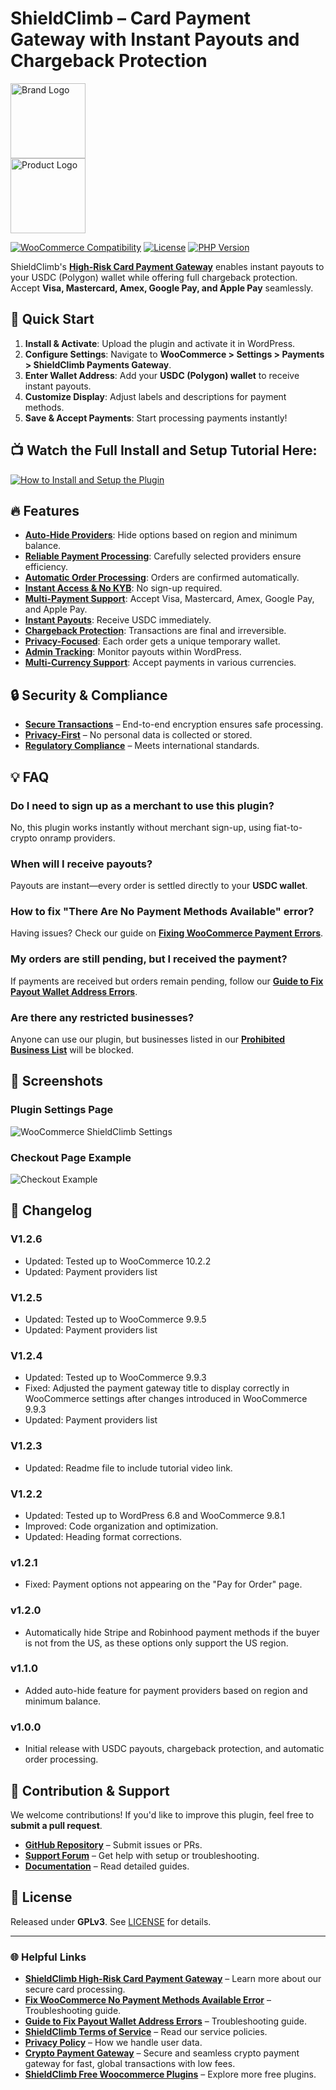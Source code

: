 # ShieldClimb – Card Payment Gateway with Instant Payouts and Chargeback Protection

<p align="left">
  <img src="https://shieldclimb.com/wp-content/uploads/2025/03/ShieldClimb-logo-with-name-500x200-1.png" alt="Brand Logo" width="120"><br>
  <img src="https://shieldclimb.com/wp-content/uploads/2025/03/High-Risk-Card-Payment-Gateway-Compressed.png" alt="Product Logo" width="120">
</p>

[![WooCommerce Compatibility](https://img.shields.io/badge/WooCommerce-5.8+-blue)](https://woocommerce.com/)
[![License](https://img.shields.io/badge/License-GPLv3-blue)](http://www.gnu.org/licenses/gpl-3.0.html)
[![PHP Version](https://img.shields.io/badge/PHP-7.2+-blue)](https://www.php.net/)

ShieldClimb's **[High-Risk Card Payment Gateway](https://shieldclimb.com/high-risk-payment-gateway/)** enables instant payouts to your USDC (Polygon) wallet while offering full chargeback protection. Accept **Visa, Mastercard, Amex, Google Pay, and Apple Pay** seamlessly.

## 🚀 Quick Start

1. **Install & Activate**: Upload the plugin and activate it in WordPress.
2. **Configure Settings**: Navigate to **WooCommerce > Settings > Payments > ShieldClimb Payments Gateway**.
3. **Enter Wallet Address**: Add your **USDC (Polygon) wallet** to receive instant payouts.
4. **Customize Display**: Adjust labels and descriptions for payment methods.
5. **Save & Accept Payments**: Start processing payments instantly!

## 📺 Watch the Full Install and Setup Tutorial Here:

[![How to Install and Setup the Plugin](https://img.youtube.com/vi/Z9CLAPr6heA/0.jpg)](https://www.youtube.com/watch?v=Z9CLAPr6heA)

## 🔥 Features

- **[Auto-Hide Providers](https://shieldclimb.com/high-risk-payment-gateway/)**: Hide options based on region and minimum balance.
- **[Reliable Payment Processing](https://shieldclimb.com/high-risk-payment-gateway/)**: Carefully selected providers ensure efficiency.
- **[Automatic Order Processing](https://shieldclimb.com/high-risk-payment-gateway/)**: Orders are confirmed automatically.
- **[Instant Access & No KYB](https://shieldclimb.com/high-risk-payment-gateway/)**: No sign-up required.
- **[Multi-Payment Support](https://shieldclimb.com/high-risk-payment-gateway/)**: Accept Visa, Mastercard, Amex, Google Pay, and Apple Pay.
- **[Instant Payouts](https://shieldclimb.com/high-risk-payment-gateway/)**: Receive USDC immediately.
- **[Chargeback Protection](https://shieldclimb.com/high-risk-payment-gateway/)**: Transactions are final and irreversible.
- **[Privacy-Focused](https://shieldclimb.com/high-risk-payment-gateway/)**: Each order gets a unique temporary wallet.
- **[Admin Tracking](https://shieldclimb.com/high-risk-payment-gateway/)**: Monitor payouts within WordPress.
- **[Multi-Currency Support](https://shieldclimb.com/high-risk-payment-gateway/)**: Accept payments in various currencies.

## 🔒 Security & Compliance

- **[Secure Transactions](https://shieldclimb.com/high-risk-payment-gateway/)** – End-to-end encryption ensures safe processing.
- **[Privacy-First](https://shieldclimb.com/privacy-policy)** – No personal data is collected or stored.
- **[Regulatory Compliance](https://shieldclimb.com/terms-of-service)** – Meets international standards.

## 💡 FAQ

### Do I need to sign up as a merchant to use this plugin?
No, this plugin works instantly without merchant sign-up, using fiat-to-crypto onramp providers.

### When will I receive payouts?
Payouts are instant—every order is settled directly to your **USDC wallet**.

### How to fix "There Are No Payment Methods Available" error?
Having issues? Check our guide on **[Fixing WooCommerce Payment Errors](https://shieldclimb.com/blog/fix-no-payment-methods-available-error/)**.

### My orders are still pending, but I received the payment?
If payments are received but orders remain pending, follow our **[Guide to Fix Payout Wallet Address Errors](https://shieldclimb.com/blog/troubleshooting-payout-wallet-address-error/)**.

### Are there any restricted businesses?
Anyone can use our plugin, but businesses listed in our **[Prohibited Business List](https://shieldclimb.com/high-risk-payment-gateway/#prohibited-business-list)** will be blocked.

## 📸 Screenshots

### Plugin Settings Page
![WooCommerce ShieldClimb Settings](https://shieldclimb.com/wp-content/uploads/2025/03/screenshot-1-2.png)

### Checkout Page Example
![Checkout Example](https://shieldclimb.com/wp-content/uploads/2025/03/screenshot-2-2.png)

## 📜 Changelog

### V1.2.6

- Updated: Tested up to WooCommerce 10.2.2
- Updated: Payment providers list


### V1.2.5

- Updated: Tested up to WooCommerce 9.9.5
- Updated: Payment providers list

### V1.2.4

- Updated: Tested up to WooCommerce 9.9.3
- Fixed: Adjusted the payment gateway title to display correctly in WooCommerce settings after changes introduced in WooCommerce 9.9.3
- Updated: Payment providers list

### V1.2.3

- Updated: Readme file to include tutorial video link.

### V1.2.2

- Updated: Tested up to WordPress 6.8 and WooCommerce 9.8.1
- Improved: Code organization and optimization.
- Updated: Heading format corrections.

### v1.2.1
- Fixed: Payment options not appearing on the "Pay for Order" page.

### v1.2.0
- Automatically hide Stripe and Robinhood payment methods if the buyer is not from the US, as these options only support the US region.

### v1.1.0
- Added auto-hide feature for payment providers based on region and minimum balance.

### v1.0.0
- Initial release with USDC payouts, chargeback protection, and automatic order processing.

## 🤝 Contribution & Support

We welcome contributions! If you'd like to improve this plugin, feel free to **submit a pull request**.

- **[GitHub Repository](https://github.com/shieldclimb/high-risk-card-payment-gateway)** – Submit issues or PRs.
- **[Support Forum](https://shieldclimb.com/contact-us/)** – Get help with setup or troubleshooting.
- **[Documentation](https://shieldclimb.com/high-risk-payment-gateway/)** – Read detailed guides.

## 📜 License

Released under **GPLv3**. See [LICENSE](http://www.gnu.org/licenses/gpl-3.0.html) for details.

---
### 🌐 Helpful Links
- **[ShieldClimb High-Risk Card Payment Gateway](https://shieldclimb.com/high-risk-payment-gateway/)** – Learn more about our secure card processing.
- **[Fix WooCommerce No Payment Methods Available Error](https://shieldclimb.com/blog/fix-no-payment-methods-available-error/)** – Troubleshooting guide.
- **[Guide to Fix Payout Wallet Address Errors](https://shieldclimb.com/blog/troubleshooting-payout-wallet-address-error/)** – Troubleshooting guide.
- **[ShieldClimb Terms of Service](https://shieldclimb.com/terms-of-service/)** – Read our service policies.
- **[Privacy Policy](https://shieldclimb.com/privacy-policy/)** – How we handle user data.
- **[Crypto Payment Gateway](https://shieldclimb.com/crypto-payment-gateway/)** – Secure and seamless crypto payment gateway for fast, global transactions with low fees. 
- **[ShieldClimb Free Woocommerce Plugins](https://shieldclimb.com/free-woocommerce-plugins/)** – Explore more free plugins.